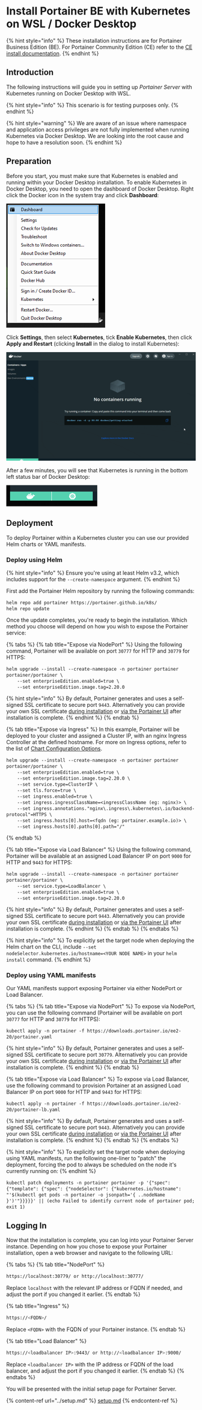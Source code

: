# Install Portainer BE with Kubernetes on WSL / Docker Desktop

{% hint style="info" %}
These installation instructions are for Portainer Business Edition (BE). For Portainer Community Edition (CE) refer to the [CE install documentation](../../../install-ce/server/kubernetes/wsl.md).
{% endhint %}

## Introduction

The following instructions will guide you in setting up _Portainer Server_ with Kubernetes running on Docker Desktop with WSL.

{% hint style="info" %}
This scenario is for testing purposes only.
{% endhint %}

{% hint style="warning" %}
We are aware of an issue where namespace and application access privileges are not fully implemented when running Kubernetes via Docker Desktop. We are looking into the root cause and hope to have a resolution soon.
{% endhint %}

## Preparation

Before you start, you must make sure that Kubernetes is enabled and running within your Docker Desktop installation. To enable Kubernetes in Docker Desktop, you need to open the dashboard of Docker Desktop. Right click the Docker icon in the system tray and click **Dashboard**:

![](../../../../.gitbook/assets/kube-wsl-1.png)

Click **Settings**, then select **Kubernetes**, tick **Enable Kubernetes**, then click **Apply and Restart** (clicking **Install** in the dialog to install Kubernetes):

![](../../../../.gitbook/assets/kube-wsl-2.gif)

After a few minutes, you will see that Kubernetes is running in the bottom left status bar of Docker Desktop:

![Docker is on the left, Kubernetes is on the right](../../../../.gitbook/assets/kube-wsl-4.png)

## Deployment

To deploy Portainer within a Kubernetes cluster you can use our provided Helm charts or YAML manifests.

### Deploy using Helm

{% hint style="info" %}
Ensure you're using at least Helm v3.2, which includes support for the `--create-namespace` argument.
{% endhint %}

First add the Portainer Helm repository by running the following commands:

```
helm repo add portainer https://portainer.github.io/k8s/
helm repo update
```

Once the update completes, you're ready to begin the installation. Which method you choose will depend on how you wish to expose the Portainer service:

{% tabs %}
{% tab title="Expose via NodePort" %}
Using the following command, Portainer will be available on port `30777` for HTTP and `30779` for HTTPS:

```
helm upgrade --install --create-namespace -n portainer portainer portainer/portainer \
    --set enterpriseEdition.enabled=true \
    --set enterpriseEdition.image.tag=2.20.0
```

{% hint style="info" %}
By default, Portainer generates and uses a self-signed SSL certificate to secure port `9443`. Alternatively you can provide your own SSL certificate [during installation](../../../../advanced/ssl.md#using-your-own-ssl-certificate-on-kubernetes-via-helm) or [via the Portainer UI](https://app.gitbook.com/admin/settings#ssl-certificate) after installation is complete.
{% endhint %}
{% endtab %}

{% tab title="Expose via Ingress" %}
In this example, Portainer will be deployed to your cluster and assigned a Cluster IP, with an nginx Ingress Controller at the defined hostname. For more on Ingress options, refer to the list of [Chart Configuration Options](../../../../advanced/helm-chart-configuration-options.md).

```
helm upgrade --install --create-namespace -n portainer portainer portainer/portainer \
    --set enterpriseEdition.enabled=true \
    --set enterpriseEdition.image.tag=2.20.0 \
    --set service.type=ClusterIP \
    --set tls.force=true \
    --set ingress.enabled=true \
    --set ingress.ingressClassName=<ingressClassName (eg: nginx)> \
    --set ingress.annotations."nginx\.ingress\.kubernetes\.io/backend-protocol"=HTTPS \
    --set ingress.hosts[0].host=<fqdn (eg: portainer.example.io)> \
    --set ingress.hosts[0].paths[0].path="/"
```
{% endtab %}

{% tab title="Expose via Load Balancer" %}
Using the following command, Portainer will be available at an assigned Load Balancer IP on port `9000` for HTTP and `9443` for HTTPS:

```
helm upgrade --install --create-namespace -n portainer portainer portainer/portainer \
    --set service.type=LoadBalancer \
    --set enterpriseEdition.enabled=true \
    --set enterpriseEdition.image.tag=2.20.0
```

{% hint style="info" %}
By default, Portainer generates and uses a self-signed SSL certificate to secure port `9443`. Alternatively you can provide your own SSL certificate [during installation](../../../../advanced/ssl.md#using-your-own-ssl-certificate-on-kubernetes-via-helm) or [via the Portainer UI](https://app.gitbook.com/admin/settings#ssl-certificate) after installation is complete.
{% endhint %}
{% endtab %}
{% endtabs %}

{% hint style="info" %}
To explicitly set the target node when deploying the Helm chart on the CLI, include `--set nodeSelector.kubernetes.io/hostname=<YOUR NODE NAME>` in your `helm install` command.
{% endhint %}

### Deploy using YAML manifests

Our YAML manifests support exposing Portainer via either NodePort or Load Balancer.

{% tabs %}
{% tab title="Expose via NodePort" %}
To expose via NodePort, you can use the following command (Portainer will be available on port `30777`  for HTTP and `30779` for  HTTPS):

```
kubectl apply -n portainer -f https://downloads.portainer.io/ee2-20/portainer.yaml
```

{% hint style="info" %}
By default, Portainer generates and uses a self-signed SSL certificate to secure port `30779`. Alternatively you can provide your own SSL certificate [during installation](../../../../advanced/ssl.md#using-your-own-ssl-certificate-on-kubernetes-via-helm) or [via the Portainer UI](../../../../admin/settings/#ssl-certificate) after installation is complete.
{% endhint %}
{% endtab %}

{% tab title="Expose via Load Balancer" %}
To expose via Load Balancer, use the following command to provision Portainer at an assigned Load Balancer IP on port `9000` for HTTP and `9443` for HTTPS:

```
kubectl apply -n portainer -f https://downloads.portainer.io/ee2-20/portainer-lb.yaml
```

{% hint style="info" %}
By default, Portainer generates and uses a self-signed SSL certificate to secure port `9443`. Alternatively you can provide your own SSL certificate [during installation](../../../../advanced/ssl.md#using-your-own-ssl-certificate-on-kubernetes-via-helm) or [via the Portainer UI](../../../../admin/settings/#ssl-certificate) after installation is complete.
{% endhint %}
{% endtab %}
{% endtabs %}

{% hint style="info" %}
To explicitly set the target node when deploying using YAML manifests, run the following one-liner to "patch" the deployment, forcing the pod to always be scheduled on the node it's currently running on:
{% endhint %}

```
kubectl patch deployments -n portainer portainer -p '{"spec": {"template": {"spec": {"nodeSelector": {"kubernetes.io/hostname": "'$(kubectl get pods -n portainer -o jsonpath='{ ..nodeName }')'"}}}}}' || (echo Failed to identify current node of portainer pod; exit 1)
```

## Logging In

Now that the installation is complete, you can log into your Portainer Server instance. Depending on how you chose to expose your Portainer installation, open a web browser and navigate to the following URL:

{% tabs %}
{% tab title="NodePort" %}
```bash
https://localhost:30779/ or http://localhost:30777/
```

Replace `localhost` with the relevant IP address or FQDN if needed, and adjust the port if you changed it earlier.
{% endtab %}

{% tab title="Ingress" %}
```bash
https://<FQDN>/
```

Replace `<FQDN>` with the FQDN of your Portainer instance.
{% endtab %}

{% tab title="Load Balancer" %}
```bash
https://<loadbalancer IP>:9443/ or http://<loadbalancer IP>:9000/
```

Replace `<loadbalancer IP>` with the IP address or FQDN of the load balancer, and adjust the port if you changed it earlier.
{% endtab %}
{% endtabs %}

You will be presented with the initial setup page for Portainer Server.

{% content-ref url="../setup.md" %}
[setup.md](../setup.md)
{% endcontent-ref %}
